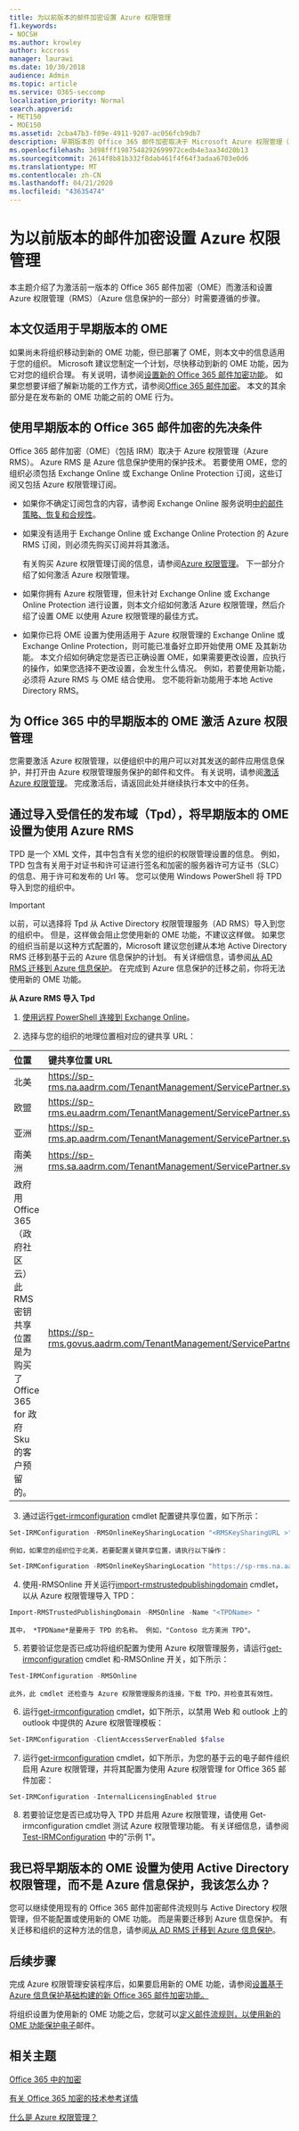 ```yaml
---
title: 为以前版本的邮件加密设置 Azure 权限管理
f1.keywords:
- NOCSH
ms.author: krowley
author: kccross
manager: laurawi
ms.date: 10/30/2018
audience: Admin
ms.topic: article
ms.service: O365-seccomp
localization_priority: Normal
search.appverid:
- MET150
- MOE150
ms.assetid: 2cba47b3-f09e-4911-9207-ac056fcb9db7
description: 早期版本的 Office 365 邮件加密取决于 Microsoft Azure 权限管理（以前称为 "Windows Azure Active Directory 权限管理"）。
ms.openlocfilehash: 3d98fff1987548292699972cedb4e3aa34d20b13
ms.sourcegitcommit: 2614f8b81b332f8dab461f4f64f3adaa6703e0d6
ms.translationtype: MT
ms.contentlocale: zh-CN
ms.lasthandoff: 04/21/2020
ms.locfileid: "43635474"
---
```

# <a name="set-up-azure-rights-management-for-the-previous-version-of-message-encryption"></a>为以前版本的邮件加密设置 Azure 权限管理

本主题介绍了为激活前一版本的 Office 365 邮件加密（OME）而激活和设置 Azure 权限管理（RMS）（Azure 信息保护的一部分）时需要遵循的步骤。

## <a name="this-article-only-applies-to-the-previous-version-of-ome"></a>本文仅适用于早期版本的 OME
如果尚未将组织移动到新的 OME 功能，但已部署了 OME，则本文中的信息适用于您的组织。 Microsoft 建议您制定一个计划，尽快移动到新的 OME 功能，因为它对您的组织合理。 有关说明，请参阅[设置新的 Office 365 邮件加密功能](set-up-new-message-encryption-capabilities.md)。 如果您想要详细了解新功能的工作方式，请参阅[Office 365 邮件加密](ome.md)。 本文的其余部分是在发布新的 OME 功能之前的 OME 行为。

## <a name="prerequisites-for-using-the-previous-version-of-office-365-message-encryption"></a>使用早期版本的 Office 365 邮件加密的先决条件
<a name="warmprereqs"> </a>

Office 365 邮件加密（OME）（包括 IRM）取决于 Azure 权限管理（Azure RMS）。 Azure RMS 是 Azure 信息保护使用的保护技术。 若要使用 OME，您的组织必须包括 Exchange Online 或 Exchange Online Protection 订阅，这些订阅又包括 Azure 权限管理订阅。
  
- 如果你不确定订阅包含的内容，请参阅 Exchange Online 服务说明[中的邮件策略、恢复和合规性](https://technet.microsoft.com/library/exchange-online-message-policy-recovery-and-compliance.aspx)。

- 如果没有适用于 Exchange Online 或 Exchange Online Protection 的 Azure RMS 订阅，则必须先购买订阅并将其激活。

    有关购买 Azure 权限管理订阅的信息，请参阅[Azure 权限管理](https://portal.office.com/Signup/MainSignUp15.aspx?&amp;OfferId=9DF77AF9-DAAE-4d51-8E0E-EEEADD4866B8&amp;dl=RIGHTSMANAGEMENT)。 下一部分介绍了如何激活 Azure 权限管理。

- 如果你拥有 Azure 权限管理，但未针对 Exchange Online 或 Exchange Online Protection 进行设置，则本文介绍如何激活 Azure 权限管理，然后介绍了设置 OME 以使用 Azure 权限管理的最佳方式。

- 如果你已将 OME 设置为使用适用于 Azure 权限管理的 Exchange Online 或 Exchange Online Protection，则可能已准备好立即开始使用 OME 及其新功能。 本文介绍如何确定您是否已正确设置 OME，如果需要更改设置，应执行的操作，如果您选择不更改设置，会发生什么情况。 例如，若要使用新功能，必须将 Azure RMS 与 OME 结合使用。 您不能将新功能用于本地 Active Directory RMS。

## <a name="activate-azure-rights-management-for--the-previous-version-of-ome-in-office-365"></a>为 Office 365 中的早期版本的 OME 激活 Azure 权限管理

您需要激活 Azure 权限管理，以便组织中的用户可以对其发送的邮件应用信息保护，并打开由 Azure 权限管理服务保护的邮件和文件。 有关说明，请参阅[激活 Azure 权限管理](https://go.microsoft.com/fwlink/p/?LinkId=525775)。 完成激活后，请返回此处并继续执行本文中的任务。
  
## <a name="set-up-the-previous-version-of-ome-to-use-azure-rms-by-importing-trusted-publishing-domains-tpds"></a>通过导入受信任的发布域（Tpd），将早期版本的 OME 设置为使用 Azure RMS

TPD 是一个 XML 文件，其中包含有关您的组织的权限管理设置的信息。 例如，TPD 包含有关用于对证书和许可证进行签名和加密的服务器许可方证书（SLC）的信息、用于许可和发布的 Url 等。 您可以使用 Windows PowerShell 将 TPD 导入到您的组织中。
  
> [!IMPORTANT]
> 以前，可以选择将 Tpd 从 Active Directory 权限管理服务（AD RMS）导入到您的组织中。 但是，这样做会阻止您使用新的 OME 功能，不建议这样做。 如果您的组织当前是以这种方式配置的，Microsoft 建议您创建从本地 Active Directory RMS 迁移到基于云的 Azure 信息保护的计划。 有关详细信息，请参阅[从 AD RMS 迁移到 Azure 信息保护](https://docs.microsoft.com/information-protection/plan-design/migrate-from-ad-rms-to-azure-rms)。 在完成到 Azure 信息保护的迁移之前，你将无法使用新的 OME 功能。
  
 **从 Azure RMS 导入 Tpd**
  
1. [使用远程 PowerShell 连接到 Exchange Online](https://technet.microsoft.com/library/jj984289%28v=exchg.150%29.aspx)。

2. 选择与您的组织的地理位置相对应的键共享 URL：

|**位置**|**键共享位置 URL**|
|:-----|:-----|
|北美  <br/> |https://sp-rms.na.aadrm.com/TenantManagement/ServicePartner.svc  <br/> |
|欧盟  <br/> |https://sp-rms.eu.aadrm.com/TenantManagement/ServicePartner.svc  <br/> |
|亚洲  <br/> |https://sp-rms.ap.aadrm.com/TenantManagement/ServicePartner.svc  <br/> |
|南美洲  <br/> |https://sp-rms.sa.aadrm.com/TenantManagement/ServicePartner.svc  <br/> |
|政府用 Office 365（政府社区云）  <br/> 此 RMS 密钥共享位置是为购买了 Office 365 for 政府 Sku 的客户预留的。  <br/> |https://sp-rms.govus.aadrm.com/TenantManagement/ServicePartner.svc  <br/> |
   
3. 通过运行[get-irmconfiguration](https://technet.microsoft.com/library/dd979792%28v=exchg.160%29.aspx) cmdlet 配置键共享位置，如下所示： 
    
  ```powershell
  Set-IRMConfiguration -RMSOnlineKeySharingLocation "<RMSKeySharingURL >"
  ```

    例如，如果您的组织位于北美，若要配置关键共享位置，请执行以下操作：

  ```powershell
  Set-IRMConfiguration -RMSOnlineKeySharingLocation "https://sp-rms.na.aadrm.com/TenantManagement/ServicePartner.svc"
  ```

4. 使用-RMSOnline 开关运行[import-rmstrustedpublishingdomain](https://technet.microsoft.com/library/jj200724%28v=exchg.150%29.aspx) cmdlet，以从 Azure 权限管理导入 TPD： 

  ```powershell
  Import-RMSTrustedPublishingDomain -RMSOnline -Name "<TPDName> "
  ```

    其中， *TPDName*是要用于 TPD 的名称。 例如，"Contoso 北方美洲 TPD"。 

5. 若要验证您是否已成功将组织配置为使用 Azure 权限管理服务，请运行[get-irmconfiguration](https://technet.microsoft.com/library/dd979798%28v=exchg.160%29.aspx) cmdlet 和-RMSOnline 开关，如下所示： 

  ```powershell
  Test-IRMConfiguration -RMSOnline
  ```

    此外，此 cmdlet 还检查与 Azure 权限管理服务的连接，下载 TPD，并检查其有效性。

6. 运行[get-irmconfiguration](https://technet.microsoft.com/library/dd979792%28v=exchg.150%29.aspx) cmdlet，如下所示，以禁用 Web 和 outlook 上的 outlook 中提供的 Azure 权限管理模板： 

  ```powershell
  Set-IRMConfiguration -ClientAccessServerEnabled $false
  ```

7. 运行[get-irmconfiguration](https://technet.microsoft.com/library/dd979792%28v=exchg.150%29.aspx) cmdlet，如下所示，为您的基于云的电子邮件组织启用 Azure 权限管理，并将其配置为使用 Azure 权限管理 for Office 365 邮件加密： 

  ```powershell
  Set-IRMConfiguration -InternalLicensingEnabled $true
  ```

8. 若要验证您是否已成功导入 TPD 并启用 Azure 权限管理，请使用 Get-irmconfiguration cmdlet 测试 Azure 权限管理功能。 有关详细信息，请参阅 [Test-IRMConfiguration](https://technet.microsoft.com/library/dd979798%28v=exchg.150%29.aspx) 中的"示例 1"。

## <a name="i-have-the-previous-version-of-ome-set-up-with-active-directory-rights-management-not-azure-information-protection-what-do-i-do"></a>我已将早期版本的 OME 设置为使用 Active Directory 权限管理，而不是 Azure 信息保护，我该怎么办？
<a name="importTPDs"> </a>

您可以继续使用现有的 Office 365 邮件加密邮件流规则与 Active Directory 权限管理，但不能配置或使用新的 OME 功能。 而是需要迁移到 Azure 信息保护。 有关迁移和组织的这种方法的信息，请参阅[从 AD RMS 迁移到 Azure 信息保护](https://docs.microsoft.com/information-protection/deploy-use/prepare-environment-adrms)。
  
## <a name="next-steps"></a>后续步骤
<a name="importTPDs"> </a>

完成 Azure 权限管理安装程序后，如果要启用新的 OME 功能，请参阅[设置基于 Azure 信息保护基础构建的新 Office 365 邮件加密功能。](https://support.office.com/article/7ff0c040-b25c-4378-9904-b1b50210d00e)
  
将组织设置为使用新的 OME 功能之后，您就可以[定义邮件流规则，以使用新的 OME 功能保护电子](define-mail-flow-rules-to-encrypt-email.md)邮件。
  
## <a name="related-topics"></a>相关主题
<a name="importTPDs"> </a>

[Office 365 中的加密](encryption.md)
  
[有关 Office 365 加密的技术参考详情](technical-reference-details-about-encryption.md)
  
[什么是 Azure 权限管理？](https://docs.microsoft.com/information-protection/understand-explore/what-is-azure-rms)
